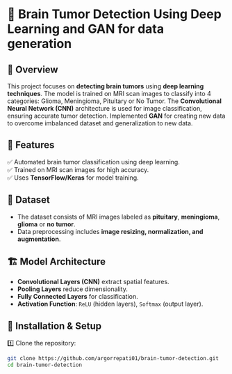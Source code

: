 # 🧠 Brain Tumor Detection Using Deep Learning  and GAN for data generation

## 📌 Overview  
This project focuses on **detecting brain tumors** using **deep learning techniques**. The model is trained on MRI scan images to classify into 4 categories: Glioma, Meningioma, Pituitary or No Tumor. The **Convolutional Neural Network (CNN)** architecture is used for image classification, ensuring accurate tumor detection. Implemented **GAN** for creating new data to overcome imbalanced dataset and generalization to new data.

## 🚀 Features  
✅ Automated brain tumor classification using deep learning.  
✅ Trained on MRI scan images for high accuracy.  
✅ Uses **TensorFlow/Keras** for model training.   

## 📂 Dataset  
- The dataset consists of MRI images labeled as **pituitary**, **meningioma**, **glioma** or **no tumor**.  
- Data preprocessing includes **image resizing, normalization, and augmentation**.  

## 🏗️ Model Architecture  
- **Convolutional Layers (CNN)** extract spatial features.  
- **Pooling Layers** reduce dimensionality.  
- **Fully Connected Layers** for classification.  
- **Activation Function**: `ReLU` (hidden layers), `Softmax` (output layer).  

## 🔧 Installation & Setup  
1️⃣ Clone the repository:  
```bash
git clone https://github.com/argorrepati01/brain-tumor-detection.git
cd brain-tumor-detection
